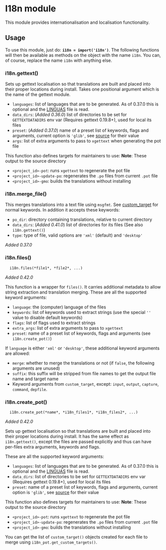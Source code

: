 # I18n module

This module provides internationalisation and localisation functionality.

## Usage

To use this module, just do: **`i18n = import('i18n')`**. The following functions will then be available as methods on the object with the name `i18n`. You can, of course, replace the name `i18n` with anything else.

### i18n.gettext()

Sets up gettext localisation so that translations are built and placed into their proper locations during install. Takes one positional argument which is the name of the gettext module.

* `languages`: list of languages that are to be generated. As of 0.37.0 this is optional and the [LINGUAS](https://www.gnu.org/software/gettext/manual/html_node/po_002fLINGUAS.html) file is read.
* `data_dirs`: (*Added 0.36.0*) list of directories to be set for `GETTEXTDATADIRS` env var (Requires gettext 0.19.8+), used for local its files
* `preset`: (*Added 0.37.0*) name of a preset list of keywords, flags and arguments, current option is `'glib'`, see [source](https://github.com/mesonbuild/meson/blob/master/mesonbuild/modules/i18n.py) for their value
* `args`: list of extra arguments to pass to `xgettext` when generating the pot file

This function also defines targets for maintainers to use:
**Note**: These output to the source directory

* `<project_id>-pot`: runs `xgettext` to regenerate the pot file
* `<project_id>-update-po`: regenerates the `.po` files from current `.pot` file
* `<project_id>-gmo`: builds the translations without installing

### i18n.merge_file()

This merges translations into a text file using `msgfmt`. See [custom_target](https://github.com/mesonbuild/meson/wiki/Reference%20manual#custom_target) for normal keywords. In addition it accepts these keywords:

* `po_dir`: directory containing translations, relative to current directory
* `data_dirs`: (*Added 0.41.0*) list of directories for its files (See also `i18n.gettext()`)
* `type`: type of file, valid options are `'xml'` (default) and `'desktop'`

*Added 0.37.0*

### i18n.files()

```meson
  i18n.files(*file1*, *file2*, ...)
```

*Added 0.42.0*

This function is a wrapper for `files()`. It carries additional metadata to allow string extraction and translation merging.
These are all the supported keyword arguments:

* `language`: the (computer) language of the files
* `keywords`: list of keywords used to extract strings (use the special `''` value to disable default keywords)
* `flags`: list of flags used to extract strings
* `extra_args`: list of extra arguments to pass to `xgettext`
* `preset`: name of a preset list of keywords, flags and arguments (see `i18n.create_pot()`)

If `language` is either `'xml'` or `'desktop'`, these additional keyword arguments are allowed:

* `merge`: whether to merge the translations or not (if `false`, the following arguments are unused)
* `suffix`: this suffix will be stripped from file names to get the output file name and target name
* Keyword arguments from `custom_target`, except: `input`, `output`, `capture`, `command`, `depfile`.

### i18n.create_pot()

```meson
  i18n.create_pot(*name*, *i18n_files1*, *i18n_files2*, ...)
```

*Added 0.42.0*

Sets up gettext localisation so that translations are built and placed into their proper locations during install.
It has the same effect as `i18n.gettext()`, except the files are passed explicitly and thus can have per-files extra arguments, keywords and flags.

These are all the supported keyword arguments:

* `languages`: list of languages that are to be generated. As of 0.37.0 this is optional and the [LINGUAS](https://www.gnu.org/software/gettext/manual/html_node/po_002fLINGUAS.html) file is read.
* `data_dirs`: list of directories to be set for `GETTEXTDATADIRS` env var (Requires gettext 0.19.8+), used for local its files
* `preset`: name of a preset list of keywords, flags and arguments, current option is `'glib'`, see [source](https://github.com/mesonbuild/meson/blob/master/mesonbuild/modules/i18n.py) for their value

This function also defines targets for maintainers to use:
**Note**: These output to the source directory

* `<project_id>-pot`: runs `xgettext` to regenerate the pot file
* `<project_id>-update-po`: regenerates the `.po` files from current `.pot` file
* `<project_id>-gmo`: builds the translations without installing

You can get the list of `custom_target()` objects created for each file to merge using `i18n_pot.get_custom_targets()`.
